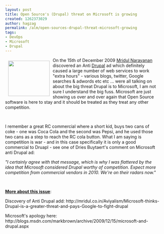 ```yaml
---
layout: post
title: Open Source's (Drupal) threat on Microsoft is growing
created: 1262373029
author: hagzag
permalink: /alm/open-sources-drupal-threat-microsoft-growing
tags:
- DevOps
- Microsoft
- Drupal
---
```

<p><img hspace="10" height="115" width="135" vspace="10" border="0" align="left" src="/files/upload/29/microsoft-anti-drupal-ad.jpg" alt="" />On the 15th of December 2009 <a href="http://mridul.co.in/Aviyalism/Microsoft-thinks-Drupal-is-a-greater-threat-and-pays-Google-to-fight-drupal">Mridul Narayanan</a> discovered an Anti <a href="www.drupal.org">Drupal</a> ad which definitely caused a large number of web services to work &quot;extra hours&quot; - various blogs, twitter, Google searches &amp; adwords etc etc ... were all talking on about the big threat Drupal is to Microsoft, I am not sure I understand the big fuss.  Microsoft are just showing us over and over again that Open Source software is here to stay and it should be treated as they treat any other competition.</p>
<p>&nbsp;</p>
<p>I remember a great RC commercial where a short kid, buys two cans of coke - one was Coca Cola and the second was Pepsi, and he used those two cans as a step to reach the RC cola button. What I am saying is competition is war - and in this case specifically it is only a good commercial to Druapl - see one of Dries Buytaert's comment on Microsoft anti Drupal ad:</p>
<p><em>&quot;I certainly agree with that message, which is why I was flattered by the idea that Microsoft considered Drupal worthy of competition. Expect more competition from commercial vendors in 2010. We're on their radars now.&quot;</em></p>
<p>&nbsp;</p>
<p><strong><u>More about this issue</u></strong>:</p>
<p>Discovery of Anti Drupal add: http://mridul.co.in/Aviyalism/Microsoft-thinks-Drupal-is-a-greater-threat-and-pays-Google-to-fight-drupal</p>
<p>Microsoft's apology here: http://blogs.msdn.com/markbrown/archive/2009/12/15/microsoft-and-drupal.aspx</p>
